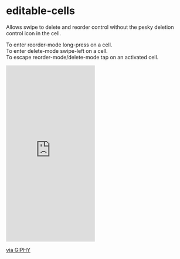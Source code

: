 # editable-cells
Allows swipe to delete and reorder control without the pesky deletion control icon in the cell.

To enter reorder-mode long-press on a cell.<br />
To enter delete-mode swipe-left on a cell.<br />
To escape reorder-mode/delete-mode tap on an activated cell.<br />

<iframe src="https://giphy.com/embed/l1J9HFJIlsT6mk10Y" width="242" height="480" frameBorder="0" class="giphy-embed" allowFullScreen></iframe><p><a href="https://giphy.com/gifs/l1J9HFJIlsT6mk10Y">via GIPHY</a></p>
